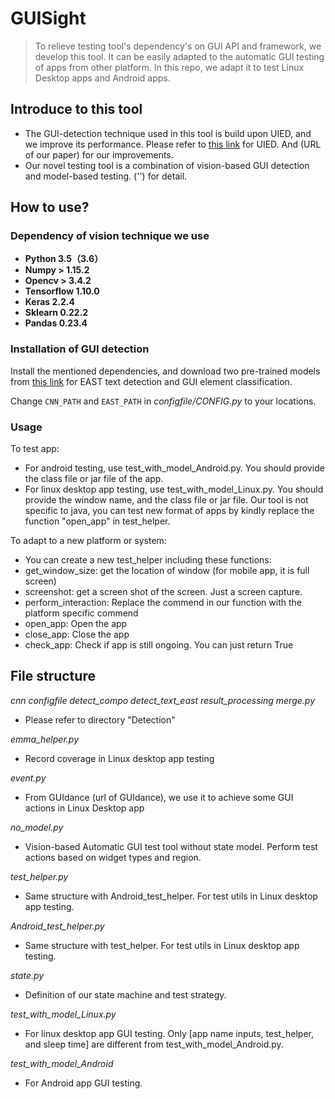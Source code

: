 # GUISight

>To relieve testing tool's dependency's on GUI API and framework, we develop this tool. It can be easily adapted to the automatic GUI testing of apps from other platform. In this repo, we adapt it to test Linux Desktop apps and Android apps.

## Introduce to this tool

* The GUI-detection technique used in this tool is build upon UIED,  and we improve its performance. Please refer to [this link](https://dl.acm.org/doi/abs/10.1145/3368089.3417940?casa_token=nlSz6krp82MAAAAA:bc8QgFyUCYAZXu4GfcnMPsXGu7PeqB8TK8tuEV08THlwazAdwkuwQku1MeTUSY77rCa4nO6NpOjlKQ) for UIED. And (URL of our paper) for our improvements.
* Our novel testing tool is a combination of vision-based GUI detection and model-based testing. ('') for detail.
   
## How to use?

### Dependency of vision technique we use
* **Python 3.5（3.6）**
* **Numpy > 1.15.2**
* **Opencv > 3.4.2**
* **Tensorflow 1.10.0**
* **Keras 2.2.4**
* **Sklearn 0.22.2**
* **Pandas 0.23.4**

### Installation of GUI detection
Install the mentioned dependencies, and download two pre-trained models from [this link](https://drive.google.com/drive/folders/1MK0Om7Lx0wRXGDfNcyj21B0FL1T461v5?usp=sharing) for EAST text detection and GUI element classification.

Change ``CNN_PATH`` and ``EAST_PATH`` in *configfile/CONFIG.py* to your locations.

### Usage
To test app:
* For android testing, use test_with_model_Android.py. You should provide the class file or jar file of the app.
* For linux desktop app testing, use test_with_model_Linux.py. You should provide the window name, and the class file or jar file. Our tool is not specific to java, you can test new format of apps by kindly replace the function "open_app" in test_helper.

To adapt to a new platform or system:
* You can create a new test_helper including these functions:
* get_window_size: get the location of window (for mobile app, it is full screen)
* screenshot: get a screen shot of the screen. Just a screen capture.
* perform_interaction: Replace the commend in our function with the platform specific commend
* open_app: Open the app
* close_app: Close the app
* check_app: Check if app is still ongoing. You can just return True
   
## File structure
*cnn  configfile  detect_compo detect_text_east result_processing merge.py*
* Please refer to directory "Detection"

*emma_helper.py*
* Record coverage in Linux desktop app testing 

*event.py*
* From GUIdance (url of GUIdance), we use it to achieve some GUI actions in Linux Desktop app

*no_model.py*
* Vision-based Automatic GUI test tool without state model. Perform test actions based on widget types and region.  

*test_helper.py*
* Same structure with Android_test_helper. For test utils in Linux desktop app testing.

*Android_test_helper.py*
* Same structure with test_helper. For test utils in Linux desktop app testing.

*state.py*
* Definition of our state machine and test strategy.

*test_with_model_Linux.py*
* For linux desktop app GUI testing. Only [app name inputs, test_helper, and sleep time] are different from test_with_model_Android.py. 

*test_with_model_Android*
* For Android app GUI testing. 
